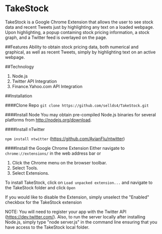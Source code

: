 TakeStock
=========
TakeStock is a Google Chrome Extension that allows the user to see stock data and recent Tweets just by highlighting any text on a loaded webpage.  Upon highlighting, a popup containing stock pricing information, a stock graph, and a Twitter feed is overlayed on the page.

##Features
Ability to obtain stock pricing data, both numerical and graphical, as well as recent Tweets, simply by highlighting text on an active webpage.

##Technology
1.  Node.js
2.  Twitter API Integration
3.  Finance.Yahoo.com API Integration

##Installation

####Clone Repo
`git clone https://github.com/sellds4/TakeStock.git`

####Install Node
You may obtain pre-compiled Node.js binaries for several platforms from http://nodejs.org/download.

####Install nTwitter

`npm install ntwitter` (https://github.com/AvianFlu/ntwitter)

####Install the Google Chrome Extension
Either navigate to `chrome://extensions/` in the web address bar or 
1) Click the Chrome menu  on the browser toolbar.
2) Select Tools.
3) Select Extensions.
 
To install TakeStock, click on `Load unpacked extension...` and navigate to the TakeStock folder and click `Open`

If you would like to disable the Extension, simply unselect the "Enabled" checkbox for the TakeStock extension 

NOTE:  You will need to register your app with the Twitter API (https://dev.twitter.com/).  Also, to run the server locally after installing Node.js, simply type "node server.js" in the command line ensuring that you have access to the TakeStock local folder.
